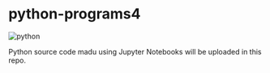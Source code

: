 # python-programs4
![python](https://img.shields.io/badge/python-3670A0?style=flat-square&logo=python&logoColor=ffdd54)

Python source code madu using Jupyter Notebooks will be uploaded in this repo.
